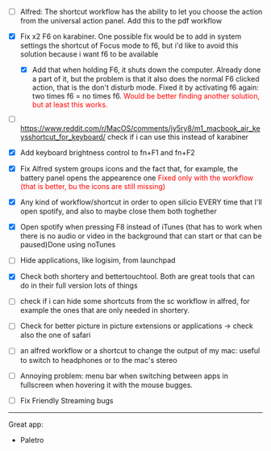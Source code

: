 - [ ] Alfred: The shortcut workflow has the ability to let you choose the action from the universal action panel. Add this to the pdf workflow
- [x] Fix x2 F6 on karabiner. One possible fix would be to add in system settings the shortcut of Focus mode to f6, but i'd like to avoid this solution because i want f6 to be available
	- [x] Add that when holding F6, it shuts down the computer. Already done a part of it, but the problem is that it also does the normal F6 clicked action, that is the don't disturb mode. Fixed it by activating f6 again: two times f6 = no times f6. <span style="color:rgb(255,0,0)">Would be better finding another solution, but at least this works.</span>
- [ ] https://www.reddit.com/r/MacOS/comments/jy5ry8/m1_macbook_air_keysshortcut_for_keyboard/ check if i can use this instead of karabiner
- [x] Add keyboard brightness control to fn+F1 and fn+F2
- [x] Fix Alfred system groups icons and the fact that, for example, the battery panel opens the appearence one <span style="color:rgb(255,0,0)">Fixed only with the workflow (that is better, bu the icons are still missing)</span>
- [x] Any kind of workflow/shortcut in order to open silicio EVERY time that I'll open spotify, and also to maybe close them both toghether
- [x] Open spotify when pressing F8 instead of iTunes (that has to work when there is no audio or video in the background that can start or that can be paused)Done using noTunes
- [ ] Hide applications, like logisim, from launchpad
- [x] Check both shortery and bettertouchtool. Both are great tools that can do in their full version lots of things
- [ ] check if i can hide some shortcuts from the sc workflow in alfred, for example the ones that are only needed in shortery.
- [ ] Check for better picture in picture extensions or applications -> check also the one of safari
- [ ] an alfred workflow or a shortcut to change the output of my mac: useful to switch to headphones or to the mac's stereo


- [ ]  Annoying problem: menu bar when switching between apps in fullscreen when hovering it with the mouse bugges.
- [ ] Fix Friendly Streaming bugs

***
Great app: 
- Paletro